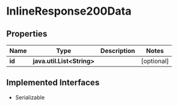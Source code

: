 

# InlineResponse200Data


## Properties

Name | Type | Description | Notes
------------ | ------------- | ------------- | -------------
**id** | **java.util.List&lt;String&gt;** |  |  [optional]


## Implemented Interfaces

* Serializable


